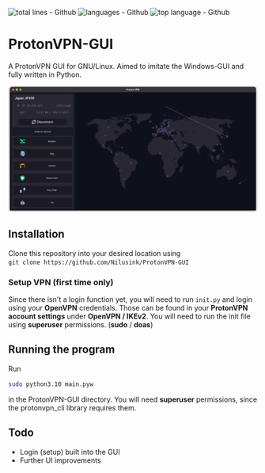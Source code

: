 ![total lines - Github](https://img.shields.io/tokei/lines/github/Nilusink/ProtonVPN-GUI)
![languages - Github](https://img.shields.io/github/languages/count/Nilusink/ProtonVPN-GUI)
![top language - Github](https://img.shields.io/github/languages/top/Nilusink/ProtonVPN-GUI)
# ProtonVPN-GUI
A ProtonVPN GUI for GNU/Linux. Aimed to imitate the Windows-GUI and fully written in Python.

![map screenshot](https://github.com/Nilusink/ProtonVPN-GUI/blob/main/screenshots/ProtonVPN_GUI_2.png?raw=true)

## Installation
Clone this repository into your desired location using <br>
`git clone https://github.com/Nilusink/ProtonVPN-GUI`

### Setup VPN (first time only)
Since there isn't a login function yet, you will need to run `init.py` and login
using your **OpenVPN** credentials. Those can be found in your **ProtonVPN account settings**
under **OpenVPN / IKEv2**. You will need to run the init file using **superuser** permissions.
(**sudo** / **doas**)

## Running the program
Run
```bash
sudo python3.10 main.pyw
```
in the ProtonVPN-GUI directory. You will need **superuser** permissions, since the
protonvpn_cli library requires them.

## Todo
* Login (setup) built into the GUI
* Further UI improvements